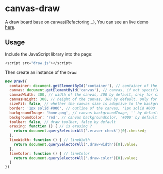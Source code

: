 # canvas-draw

A draw board base on canvas(Refactoring...), You can see an live demo [here](http://joy-yi0905.github.io/canvas-draw/demo.html).

## Usage

Include the JavaScript library into the page:

```js
<script src="draw.js"></script>
```

Then create an instance of the `Draw`:

```js
new Draw({
  container: document.getElementById('container'), // container of the canvas
  canvas: document.getElementById('canvas'), // canvas, if not specified, create a new canvas
  canvasWidth: 300, // width of the canvas, 300 by default, only for sizeFit: false
  canvasHeight: 300, // height of the canvas, 300 by default, only for sizeFit: false
  sizeFit: false, // whether the canvas size is adaptive to the backgroundImage, true by default
  border: '1px solid #000', // outline of the canvas, '1px solid #000' by default
  backgroundImage: 'home.png', // canvas backgroundImage, '' by default
  backgroundColor: 'red', // canvas backgroundColor, '#000' by default
  toolbar: false, // draw toolbar, false by default
  erasing: function () { // is erasing ?
    return document.querySelectorAll('.eraser-check')[0].checked;
  },
  lineWidth: function () { // lineWidth
    return document.querySelectorAll('.draw-width')[0].value;
  },
  lineColor: function () { // lineColor
    return document.querySelectorAll('.draw-color')[0].value;
  }
})
```